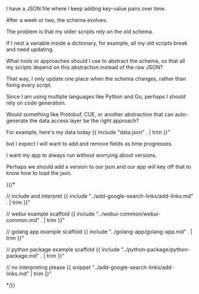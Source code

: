I have a JSON file where I keep adding key-value pairs over time.

After a week or two, the schema evolves.

The problem is that my older scripts rely on the old schema.

If I nest a variable inside a dictionary, for example, all my old scripts break and need updating.

What tools or approaches should I use to abstract the schema, so that all my scripts depend on this abstraction instead of the raw JSON?

That way, I only update one place when the schema changes, rather than fixing every script.

Since I am using multiple languages like Python and Go, perhaps I should rely on code generation.

Would something like Protobuf, CUE, or another abstraction that can auto-generate the data access layer be the right approach?

For example, here's my data today
<data>
{{ include "data.json" . | trim }}"
</data>

but I expect I will want to add and remove fields as time progresses.

I want my app to always run without worrying about versions.

Perhaps we should add a version to our json and our app will key off that to know how to load the json.

{{/*

// include and interpret
{{ include "../add-google-search-links/add-links.md" . | trim }}"

// webui example scaffold
{{ include "../webui-common/webui-common.md" . | trim }}"

// golang app example scaffold
{{ include "../golang-app/golang-app.md" . | trim }}"

// python package example scaffold
{{ include "../python-package/python-package.md" . | trim }}"

// no interpreting please
{{ snippet "../add-google-search-links/add-links.md" | trim }}"

*/}}